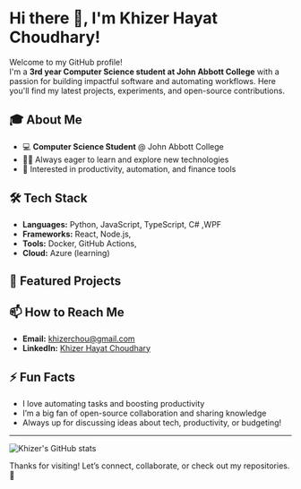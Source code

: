 # Hi there 👋, I'm Khizer Hayat Choudhary!

Welcome to my GitHub profile!  
I'm a **3rd year Computer Science student at John Abbott College** with a passion for building impactful software and automating workflows. Here you'll find my latest projects, experiments, and open-source contributions.

## 🎓 About Me

- 💻 **Computer Science Student** @ John Abbott College
- 🧑‍💻 Always eager to learn and explore new technologies
- 🚀 Interested in productivity, automation, and finance tools


## 🛠️ Tech Stack

- **Languages:** Python, JavaScript, TypeScript, C# ,WPF
- **Frameworks:** React, Node.js,
- **Tools:** Docker, GitHub Actions,
- **Cloud:**  Azure (learning)

## 🌟 Featured Projects


## 📫 How to Reach Me

- **Email:** khizerchou@gmail.com
- **LinkedIn:** [Khizer Hayat Choudhary](https://www.linkedin.com/in/khizerhayatchoudhary/](https://ca.linkedin.com/in/khizer-choudhary-022189336))

## ⚡ Fun Facts

- I love automating tasks and boosting productivity
- I’m a big fan of open-source collaboration and sharing knowledge
- Always up for discussing ideas about tech, productivity, or budgeting!

---

![Khizer's GitHub stats](https://github-readme-stats.vercel.app/api?username=KhizerHayatChoudhary&show_icons=true&hide_title=true&count_private=true&theme=github_dark)

Thanks for visiting! Let’s connect, collaborate, or check out my repositories. 🚀
